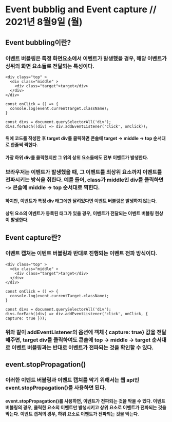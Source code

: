 # Event bubblig and Event capture // 2021년 8월9일 (월)

## Event bubbling이란?

### 이벤트 버블링은 특정 화면요소에서 이벤트가 발생했을 경우, 해당 이벤트가 상위의 화면 요소들로 전달되는 특성이다.

```
<div class="top" >
  <div class="middle" >
    <div class="target">target</div>
  </div>
</div>

const onClick = () => {
  console.log(event.currentTarget.className);
}

const divs = document.querySelectorAll('div');
divs.forEach((div) => div.addEventListener('click', onClick));
```

#### 위에 코드를 작성한 후 target div를 클릭하면 콘솔에 target -> middle -> top 순서대로 한줄씩 찍힌다.

#### 가장 하위 div를 클릭했지만 그 위의 상위 요소들에도 전부 이벤트가 발생한다.

### 브라우저는 이벤트가 발생했을 때, 그 이벤트를 최상위 요소까지 이벤트를 전파시키는 방식을 취한다. 예를 들어, class가 middle인 div를 클릭하면 -> 콘솔에 middle -> top 순서대로 찍힌다.

#### 하지만, 이벤트가 특정 div 태그에만 달려있다면 이벤트 버블링은 발생하지 않는다.

#### 상위 요소의 이벤트가 등록된 태그가 있을 경우, 이벤트가 전달되는 이벤트 버블링 현상이 발생한다.

## Event capture란?

### 이벤트 캡쳐는 이벤트 버블링과 반대로 진행되는 이벤트 전파 방식이다.

```
<div class="top" >
  <div class="middle" >
    <div class="target">target</div>
  </div>
</div>

const onClick = () => {
  console.log(event.currentTarget.className);
}

const divs = document.querySelectorAll('div');
divs.forEach((div) => div.addEventListener('click', onClick, { capture: true }));
```

### 위와 같이 addEventListener의 옵션에 객체 { capture: true} 값을 전달해주면, target div를 클릭하여도 콘솔에 top -> middle -> target 순서대로 이벤트 버블링과는 반대로 이벤트가 전파되는 것을 확인할 수 있다.

## event.stopPropagation()

### 이러한 이벤트 버블링과 이벤트 캡쳐를 막기 위해서는 웹 api인 event.stopPropagation()를 사용하면 된다.

#### event.stopPropagation()를 사용하면, 이벤트가 전파되는 것을 막을 수 있다. 이벤트 버블링의 경우, 클릭한 요소의 이벤트만 발생시키고 상위 요소로 이벤트가 전파되는 것을 막는다. 이벤트 캡쳐의 경우, 하위 요소로 이벤트가 전파되는 것을 막는다.

